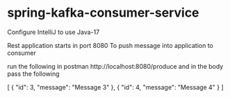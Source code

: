 # spring-kafka-consumer-service

Configure IntelliJ to use Java-17


Rest application starts in port 8080
To push message into application to consumer

run the following in postman
http://localhost:8080/produce
and in the body pass the following

[
    {
    "id": 3,
    "message": "Message 3"
    },
    {
    "id": 4,
    "message": "Message 4"
    }
]
